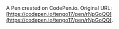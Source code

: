 # 

A Pen created on CodePen.io. Original URL: [https://codepen.io/tengo17/pen/rNpGoQQ](https://codepen.io/tengo17/pen/rNpGoQQ).


